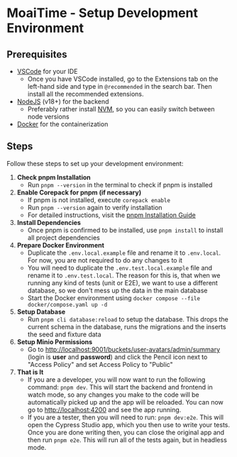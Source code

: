 # MoaiTime - Setup Development Environment

## Prerequisites

- [VSCode](https://code.visualstudio.com) for your IDE
  - Once you have VSCode installed, go to the Extensions tab on the left-hand side and type in `@recommended` in the search bar. Then install all the recommended extensions.
- [NodeJS](https://nodejs.org) (v18+) for the backend
  - Preferably rather install [NVM](https://github.com/nvm-sh/nvm), so you can easily switch between node versions
- [Docker](https://docs.docker.com/get-docker/) for the containerization

## Steps

Follow these steps to set up your development environment:

1. **Check pnpm Installation**
   - Run `pnpm --version` in the terminal to check if pnpm is installed
2. **Enable Corepack for pnpm (if necessary)**
   - If pnpm is not installed, execute `corepack enable`
   - Run `pnpm --version` again to verify installation
   - For detailed instructions, visit the [pnpm Installation Guide](https://pnpm.io/installation)
3. **Install Dependencies**
   - Once pnpm is confirmed to be installed, use `pnpm install` to install all project dependencies
4. **Prepare Docker Environment**
   - Duplicate the `.env.local.example` file and rename it to `.env.local`. For now, you are not required to do any changes to it
   - You will need to duplicate the `.env.test.local.example` file and rename it to `.env.test.local`. The reason for this is, that when we running any kind of tests (unit or E2E), we want to use a different database, so we don't mess up the data in the main database
   - Start the Docker environment using `docker compose --file docker/compose.yaml up -d`
5. **Setup Database**
   - Run `pnpm cli database:reload` to setup the database. This drops the current schema in the database, runs the migrations and the inserts the seed and fixture data
6. **Setup Minio Permissions**
   - Go to <http://localhost:9001/buckets/user-avatars/admin/summary> (login is **user** and **password**) and click the Pencil icon next to "Access Policy" and set Access Policy to "Public"
7. **That is It**
   - If you are a developer, you will now want to run the following command: `pnpm dev`. This will start the backend and frontend in watch mode, so any changes you make to the code will be automatically picked up and the app will be reloaded. You can now go to <http://localhost:4200> and see the app running.
   - If you are a tester, then you will need to run: `pnpm dev:e2e`. This will open the Cypress Studio app, which you then use to write your tests. Once you are done writing then, you can close the original app and then run `pnpm e2e`. This will run all of the tests again, but in headless mode.
